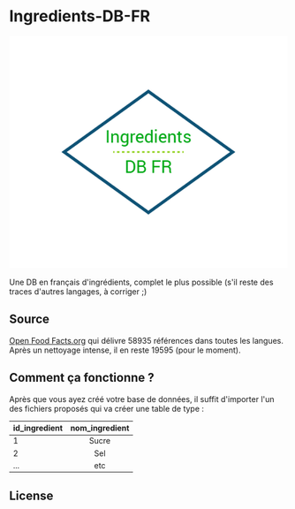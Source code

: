# Ingredients-DB-FR
![alt text](https://raw.githubusercontent.com/Epistol/Ingredients-DB-FR/master/logo.png "Logo Ingredients-DB-FR")

Une DB en français d'ingrédients, complet le plus possible (s'il reste des traces d'autres langages, à corriger ;)

## Source
[Open Food Facts.org](http://fr.openfoodfacts.org/) qui délivre 58935 références dans toutes les langues. 
Après un nettoyage intense, il en reste 19595 (pour le moment).

## Comment ça fonctionne ? 

Après que vous ayez créé votre base de données, il suffit d'importer l'un des fichiers proposés qui va créer une table de type : 

| id_ingredient        |  nom_ingredient          | 
| ------------- |:-------------:| 
| 1      | Sucre | 
| 2      | Sel | 
| ...      | etc | 


## License



